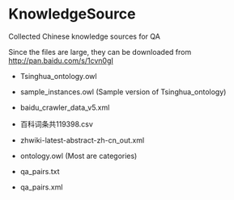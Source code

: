 # KnowledgeSource

Collected Chinese knowledge sources for QA

Since the files are large, they can be downloaded from http://pan.baidu.com/s/1cvn0gI

* Tsinghua_ontology.owl

* sample_instances.owl (Sample version of Tsinghua_ontology)

* baidu_crawler_data_v5.xml

* 百科词条共119398.csv

* zhwiki-latest-abstract-zh-cn_out.xml

* ontology.owl (Most are categories)

* qa_pairs.txt

* qa_pairs.xml
